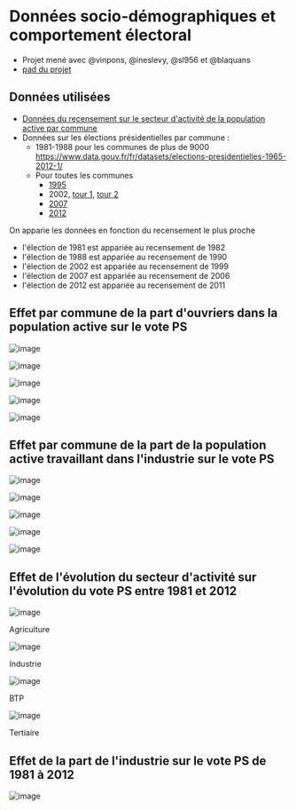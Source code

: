 # Données socio-démographiques et comportement électoral

* Projet mené avec @vinpons, @ineslevy, @sl956 et @blaquans
* [pad du projet](https://lite5.framapad.org/p/cspvote)

## Données utilisées

* [Données du recensement sur le secteur d'activité de la population active par commune](http://www.insee.fr/fr/themes/detail.asp?reg_id=99&ref_id=pop-act-csp-dipl) 
* Données sur les élections présidentielles par commune : 
	* 1981-1988 pour les communes de plus de 9000 https://www.data.gouv.fr/fr/datasets/elections-presidentielles-1965-2012-1/
	* Pour toutes les communes 
		* [1995](https://www.data.gouv.fr/fr/datasets/election-presidentielle-1995-resultats-572085/)
		* 2002, [tour 1](https://www.data.gouv.fr/fr/datasets/election-presidentielle-2002-resultats-572116/), [tour 2](https://www.data.gouv.fr/fr/datasets/election-presidentielle-2002-resultats-572118/)
		* [2007](https://www.data.gouv.fr/fr/datasets/election-presidentielle-2007-resultats-572122/)
		* [2012](https://www.data.gouv.fr/fr/datasets/election-presidentielle-2012-resultats-572126/)

On apparie les données en fonction du recensement le plus proche
* l'élection de 1981 est appariée au recensement de 1982
* l'élection de 1988 est appariée au recensement de 1990
* l'élection de 2002 est appariée au recensement de 1999
* l'élection de 2007 est appariée au recensement de 2006
* l'élection de 2012 est appariée au recensement de 2011



## Effet par commune de la part d'ouvriers dans la population active sur le vote PS

![image](output/ouvriers_ps_1981.png)

![image](output/ouvriers_ps_1988.png)

![image](output/ouvriers_ps_2002.png)

![image](output/ouvriers_ps_2007.png)

![image](output/ouvriers_ps_2012.png)



## Effet par commune de la part de la population active travaillant dans l'industrie sur le vote PS

![image](output/voteps_shareindustrie_1981.png)

![image](output/voteps_shareindustrie_1988.png)

![image](output/voteps_shareindustrie_2002.png)

![image](output/voteps_shareindustrie_2007.png)

![image](output/voteps_shareindustrie_2012.png)



## Effet de l'évolution du secteur d'activité sur l'évolution du vote PS entre 1981 et 2012

![image](graph1.png)

Agriculture

![image](graph2.png)

Industrie

![image](graph3.png)

BTP

![image](graph4.png)

Tertiaire


## Effet de la part de l'industrie sur le vote PS de 1981 à 2012

![image](graph_coefplot.png)
